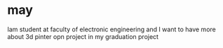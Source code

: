 # may
Iam student at faculty of electronic engineering and I want to have more about 3d pinter opn project in my graduation project

